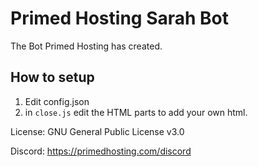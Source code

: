 # Primed Hosting Sarah Bot
The Bot Primed Hosting has created.

## How to setup
1. Edit config.json
2. in `close.js` edit the HTML parts to add your own html.

License: GNU General Public License v3.0

Discord: https://primedhosting.com/discord